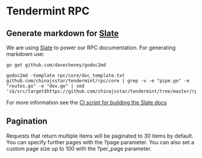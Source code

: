 # Tendermint RPC

## Generate markdown for [Slate](https://github.com/tendermint/slate)

We are using [Slate](https://github.com/tendermint/slate) to power our RPC
documentation. For generating markdown use:

```shell
go get github.com/davecheney/godoc2md

godoc2md -template rpc/core/doc_template.txt github.com/chinajsstar/tendermint/rpc/core | grep -v -e "pipe.go" -e "routes.go" -e "dev.go" | sed 's$/src/target$https://github.com/chinajsstar/tendermint/tree/master/rpc/core$'
```

For more information see the [CI script for building the Slate docs](/scripts/slate.sh)

## Pagination

Requests that return multiple items will be paginated to 30 items by default.
You can specify further pages with the ?page parameter. You can also set a
custom page size up to 100 with the ?per_page parameter.
